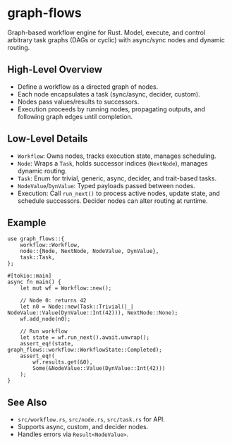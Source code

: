 # graph-flows

Graph-based workflow engine for Rust. Model, execute, and control arbitrary task graphs (DAGs or cyclic) with async/sync nodes and dynamic routing.

## High-Level Overview

- Define a workflow as a directed graph of nodes.
- Each node encapsulates a task (sync/async, decider, custom).
- Nodes pass values/results to successors.
- Execution proceeds by running nodes, propagating outputs, and following graph edges until completion.

## Low-Level Details

- `Workflow`: Owns nodes, tracks execution state, manages scheduling.
- `Node`: Wraps a `Task`, holds successor indices (`NextNode`), manages dynamic routing.
- `Task`: Enum for trivial, generic, async, decider, and trait-based tasks.
- `NodeValue`/`DynValue`: Typed payloads passed between nodes.
- Execution: Call `run_next()` to process active nodes, update state, and schedule successors. Decider nodes can alter routing at runtime.

## Example

```graph-flows/README.md#L27-49
use graph_flows::{
    workflow::Workflow,
    node::{Node, NextNode, NodeValue, DynValue},
    task::Task,
};

#[tokio::main]
async fn main() {
    let mut wf = Workflow::new();

    // Node 0: returns 42
    let n0 = Node::new(Task::Trivial(|_| NodeValue::Value(DynValue::Int(42))), NextNode::None);
    wf.add_node(n0);

    // Run workflow
    let state = wf.run_next().await.unwrap();
    assert_eq!(state, graph_flows::workflow::WorkflowState::Completed);
    assert_eq!(
        wf.results.get(&0),
        Some(&NodeValue::Value(DynValue::Int(42)))
    );
}
```

## See Also

- `src/workflow.rs`, `src/node.rs`, `src/task.rs` for API.
- Supports async, custom, and decider nodes.
- Handles errors via `Result<NodeValue>`.